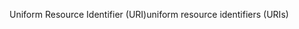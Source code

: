 <span data-ttu-id="76eec-101">Uniform Resource Identifier (URI)</span><span class="sxs-lookup"><span data-stu-id="76eec-101">uniform resource identifiers (URIs)</span></span>